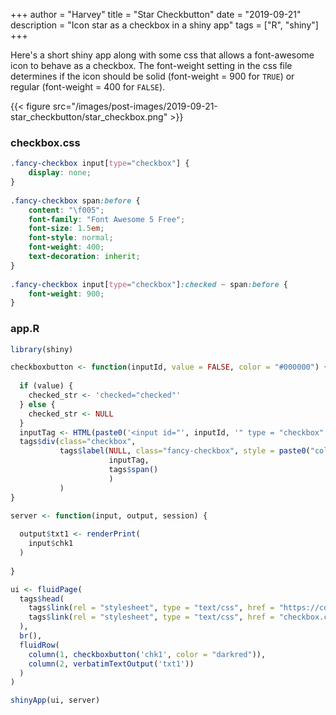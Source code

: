 +++
author = "Harvey"
title = "Star Checkbutton"
date = "2019-09-21"
description = "Icon star as a checkbox in a shiny app"
tags = ["R", "shiny"]
+++

Here's a short shiny app along with some css that allows a font-awesome icon to behave as a checkbox.  The font-weight setting in the css file determines if the icon should be solid (font-weight = 900 for `TRUE`) or regular (font-weight = 400 for `FALSE`).

{{< figure src="/images/post-images/2019-09-21-star_checkbutton/star_checkbox.png" >}}

### checkbox.css
```css
.fancy-checkbox input[type="checkbox"] {
    display: none;
}
 
.fancy-checkbox span:before {
    content: "\f005"; 
    font-family: "Font Awesome 5 Free";
    font-size: 1.5em;
    font-style: normal;
    font-weight: 400;
    text-decoration: inherit;
}
 
.fancy-checkbox input[type="checkbox"]:checked ~ span:before {
    font-weight: 900;
}
```

### app.R

```r
library(shiny)

checkboxbutton <- function(inputId, value = FALSE, color = "#000000") {
  
  if (value) {
    checked_str <- 'checked="checked"'
  } else {
    checked_str <- NULL
  }
  inputTag <- HTML(paste0('<input id="', inputId, '" type = "checkbox" ', checked_str, '" />'))
  tags$div(class="checkbox",
           tags$label(NULL, class="fancy-checkbox", style = paste0("color: ", color),
                      inputTag,
                      tags$span()
                      )
           )
}

server <- function(input, output, session) {
  
  output$txt1 <- renderPrint(
    input$chk1
  )
  
}

ui <- fluidPage(
  tags$head(
    tags$link(rel = "stylesheet", type = "text/css", href = "https://cdnjs.cloudflare.com/ajax/libs/font-awesome/5.3.1/css/all.min.css"),
    tags$link(rel = "stylesheet", type = "text/css", href = "checkbox.css")
  ),
  br(),
  fluidRow(
    column(1, checkboxbutton('chk1', color = "darkred")),
    column(2, verbatimTextOutput('txt1'))
  )
)

shinyApp(ui, server)
```
